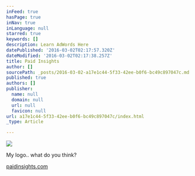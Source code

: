 ```yaml
---
inFeed: true
hasPage: true
inNav: true
inLanguage: null
starred: true
keywords: []
description: Learn AdWords Here
datePublished: '2016-03-02T02:17:57.320Z'
dateModified: '2016-03-02T02:17:38.257Z'
title: Paid Insights
author: []
sourcePath: _posts/2016-03-02-a17e1c44-5f33-42ee-b0f6-bc49c897047c.md
published: true
authors: []
publisher:
  name: null
  domain: null
  url: null
  favicon: null
url: a17e1c44-5f33-42ee-b0f6-bc49c897047c/index.html
_type: Article

---
```

![](https://the-grid-user-content.s3-us-west-2.amazonaws.com/d281c874-e67e-4fa7-80aa-6424033d9619.png)

My logo.. what do you think?

[paidinsights.com][0]

[0]: http://www.paidinsights.com/